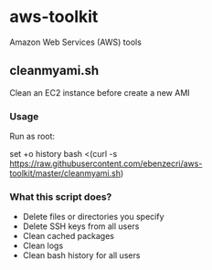 # aws-toolkit
Amazon Web Services (AWS) tools

## cleanmyami.sh
Clean an EC2 instance before create a new AMI

### Usage
Run as root:

set +o history
bash <(curl -s https://raw.githubusercontent.com/ebenzecri/aws-toolkit/master/cleanmyami.sh)

### What this script does?

* Delete files or directories you specify
* Delete SSH keys from all users
* Clean cached packages
* Clean logs
* Clean bash history for all users
